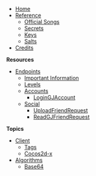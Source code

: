 - [Home](/)
- [Reference]()
    - [Official Songs](/reference/songs)
    - [Secrets](/reference/secrets)
    - [Keys](/reference/keys)
    - [Salts](/reference/salts)
- [Credits](/)

**Resources**

- [Endpoints]()
    - [Important Information](/endpoints/generic)
    - [Levels]()
    - [Accounts]()
        - [LoginGJAccount](/endpoints/account/loginGJAccount.md)
    - [Social]()
        - [UploadFriendRequest](/endpoints/social/uploadFriendRequest20.md)
        - [ReadGJFriendRequest](/endpoints/social/readGJFriendRequest20.md)

**Topics**

- [Client]()
    - [Tags](/Topics/client/tags)
    - [Cocos2d-x](/Topics/client/cocos2d-x)
- [Algorithms]()
    - [Base64](/topics/Algorithms/base64.md)